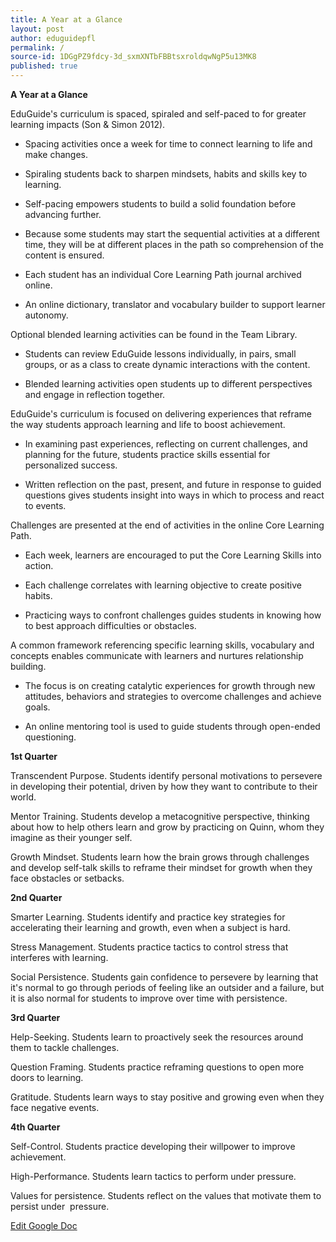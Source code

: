 ```yaml
---
title: A Year at a Glance
layout: post
author: eduguidepfl
permalink: /
source-id: 1DGgPZ9fdcy-3d_sxmXNTbFBBtsxroldqwNgP5u13MK8
published: true
---
```

**A Year at a Glance**

EduGuide's curriculum is spaced, spiraled and self-paced to for greater learning impacts (Son & Simon 2012).

* Spacing activities once a week for time to connect learning to life and make changes.

* Spiraling students back to sharpen mindsets, habits and skills key to learning.

* Self-pacing empowers students to build a solid foundation before advancing further.

* Because some students may start the sequential activities at a different time, they will be at different places in the path so comprehension of the content is ensured.

* Each student has an individual Core Learning Path journal archived online.

* An online dictionary, translator and vocabulary builder to support learner autonomy.

Optional blended learning activities can be found in the Team Library.

* Students can review EduGuide lessons individually, in pairs, small groups, or as a class to create dynamic interactions with the content.

* Blended learning activities open students up to different perspectives and engage in reflection together.

EduGuide's curriculum is focused on delivering experiences that reframe the way students approach learning and life to boost achievement.

* In examining past experiences, reflecting on current challenges, and planning for the future, students practice skills essential for personalized success.

* Written reflection on the past, present, and future in response to guided questions gives students insight into ways in which to process and react to events.

Challenges are presented at the end of activities in the online Core Learning Path. 

* Each week, learners are encouraged to put the Core Learning Skills into action.

* Each challenge correlates with learning objective to create positive habits.

* Practicing ways to confront challenges guides students in knowing how to best approach difficulties or obstacles. 

A common framework referencing specific learning skills, vocabulary and concepts enables communicate with learners and nurtures relationship building.

* The focus is on creating catalytic experiences for growth through new attitudes, behaviors and strategies to overcome challenges and achieve goals.

* An online mentoring tool is used to guide students through open-ended questioning.

**1st Quarter**

Transcendent Purpose. Students identify personal motivations to persevere in developing their potential, driven by how they want to contribute to their world.

Mentor Training. Students develop a metacognitive perspective, thinking about how to help others learn and grow by practicing on Quinn, whom they imagine as their younger self.

Growth Mindset. Students learn how the brain grows through challenges and develop self-talk skills to reframe their mindset for growth when they face obstacles or setbacks. 

**2nd Quarter**

Smarter Learning. Students identify and practice key strategies for accelerating their learning and growth, even when a subject is hard. 

Stress Management. Students practice tactics to control stress that interferes with learning. 

Social Persistence. Students gain confidence to persevere by learning that it's normal to go through periods of feeling like an outsider and a failure, but it is also normal for students to improve over time with persistence. 

**3rd Quarter **

Help-Seeking. Students learn to proactively seek the resources around them to tackle challenges.

Question Framing. Students practice reframing questions to open more doors to learning. 

Gratitude. Students learn ways to stay positive and growing even when they face negative events. 

**4th Quarter  **

Self-Control. Students practice developing their willpower to improve achievement.

High-Performance. Students learn tactics to perform under pressure.

Values for persistence. Students reflect on the values that motivate them to persist under  pressure.

[Edit Google Doc](https://docs.google.com/document/d/1DGgPZ9fdcy-3d_sxmXNTbFBBtsxroldqwNgP5u13MK8/edit?usp=sharing)

